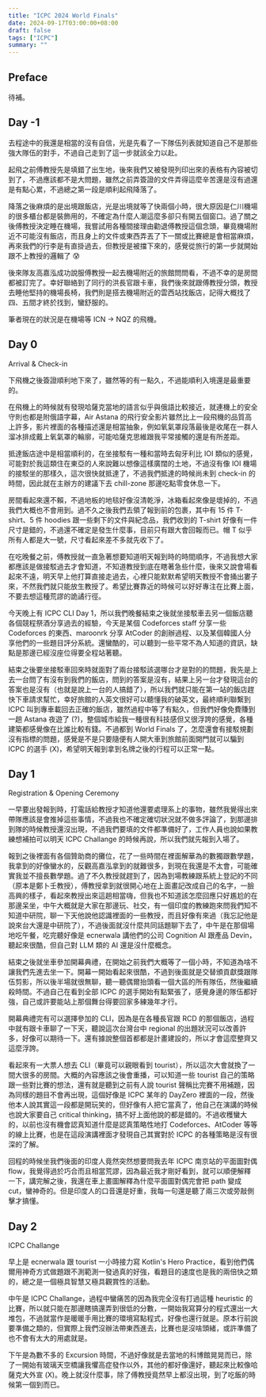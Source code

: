 ```yaml
---
title: "ICPC 2024 World Finals"
date: 2024-09-17T03:00:00+08:00
draft: false
tags: ["ICPC"]
summary: ""
---
```


## Preface

待補。

## Day -1

去程途中的我還是相當的沒有自信，光是先看了一下隊伍列表就知道自己不是那些強大隊伍的對手，不過自己走到了這一步就該全力以赴。

起飛之前傅教授先是填錯了出生地，後來我們又被發現列印出來的表格有內容被切到了，不過應該都不是大問題，雖然之前弄簽證的文件弄得這麼辛苦還是沒有過還是有點心累，不過總之第一段是順利起飛降落了。

降落之後麻煩的是出境跟飯店，光是出境就等了快兩個小時，很大原因是仁川機場的很多櫃台都是裝飾用的，不確定為什麼人潮這麼多卻只有開五個窗口。過了關之後傅教授決定睡在機場，我嘗試用各種間接理由勸退傅教授這個念頭，畢竟機場附近不可能沒有飯店，而且身上的文件或東西弄丟了下一關或比賽總是會相當麻煩，再來我們的行李是有直掛過去，但教授是被擋下來的，感覺從旅行的第一步就開始跟不上教授的邏輯了 😰 

後來隊友高嘉泓成功說服傅教授一起去機場附近的旅館問問看，不過不幸的是房間都被訂完了。幸好聯絡到了同行的洪長官跟卡車，我們後來就跟傅教授分頭，教授去睡他堅持的機場長椅，我們則是搭去機場附近的雲西站找飯店，記得大概找了四、五間才終於找到，蠻舒服的。

筆者現在的狀況是在機場等 ICN -> NQZ 的飛機。

## Day 0

Arrival & Check-in

下飛機之後簽證順利地下來了，雖然等的有一點久，不過能順利入境還是最重要的。

在飛機上的時候就有發現哈薩克當地的語言似乎與俄語比較接近，就連機上的安全守則也都是附俄語字幕，Air Astana 的飛行安全影片雖然比上一段飛機的品質高上許多，影片裡面的各種描述還是相當抽象，例如氧氣罩段落最後是收尾在一群人溜冰排成戴上氧氣罩的輪廓，可能哈薩克思維跟我平常接觸的還是有所差距。

抵達飯店途中是相當順利的，在坐接駁有一種和當時去匈牙利比 IOI 類似的感覺，可能對於我這類住在東亞的人來說難以想像這樣廣闊的土地，不過沒有像 IOI 機場的接駁坐的那樣久，這次很快就抵達了，不過我們抵達的時候尚未到 check-in 的時間，因此就在主辦方的建議下去 chill-zone 那邊吃點零食休息一下。

房間看起來還不賴，不過地板的地毯好像沒清乾淨，冰箱看起來像是壞掉的，不過我們大概也不會用到。過不久之後我們去領了報到前的包裹，其中有 15 件 T-shirt、5 件 hoodies 跟一些剩下的文件與紀念品，我們收到的 T-shirt 好像有一件尺寸是錯的，不過還不確定是發生什麼事，目前只有跟大會回報而已。帽 T 似乎所有人都是大一號，尺寸看起來差不多就先收下了。

在吃晚餐之前，傅教授就一直急著想要知道明天報到時的時間順序，不過我想大家都應該是做接駁過去才會知道，不知道教授到底在瞎著急些什麼，後來又說會場看起來不遠，明天早上他打算直接走過去，心裡只能默默希望明天教授不會捅出婁子來，不然我們就只能放生教授了。希望比賽靠近的時候可以好好專注在比賽上面，不要去想這種荒謬的詭譎行徑。

今天晚上有 ICPC CLI Day 1，所以我們晚餐結束之後就坐接駁車去另一個飯店聽各個競程祭酒分享過去的經驗，今天是某個 Codeforces staff 分享一些 Codeforces 的東西、maroonrk 分享 AtCoder 的創辦過程、以及某個韓國人分享他們的一些題目評分系統。還蠻酷的，可以聽到一些平常不為人知道的資訊，缺點是那邊已經沒座位得要全程站著聽。

結束之後要坐接駁車回來時就面對了兩台接駁該選哪台才是對的的問題，我先是上去一台問了有沒有到我們的飯店，問到的答案是沒有，結果上另一台才發現這台的答案也是沒有（也就是說上一台的人搞錯了），所以我們就只能在第一站的飯店趕快下車請求幫忙，幸好旅館的人英文很好可以聽懂我的破英文，最終順利聯繫到 ICPC 叫到專車載回去正確的飯店，雖然過程中等了有點久，但我們好像免費賺到一趟 Astana 夜遊了 (?)，整個城市給我一種很有科技感但又很浮誇的感覺，各種建築都感覺像在比誰比較有錢。不過都到 World Finals 了，怎麼還會有接駁規劃沒有指標的問題，感覺是不是只要隨便有人開大車到旅館前面開門就可以騙到 ICPC 的選手 (X)，希望明天報到拿到名牌之後的行程可以正常一點。

## Day 1

Registration & Opening Ceremony

一早要出發報到時，打電話給教授才知道他還要處理系上的事物，雖然我覺得出來帶隊應該是會推掉這些事情，不過我也不確定確切狀況就不做多評論了，到那邊排到隊的時候教授還沒出現，不過我們要填的文件都準備好了，工作人員也說如果教練想補拍可以明天 ICPC Challange 的時候再說，所以我們就先報到入場了。

報到之後裡面有各個贊助商的攤位，花了一些時間在裡面解華為的數獨跟數學題，我拿到的好像蠻水的，反觀高嘉泓拿到的就難很多，到現在我還是不太會，可能確實我並不擅長數學題。過了不久教授就趕到了，因為到場教練跟系統上登記的不同（原本是鄭卜壬教授），傅教授拿到就很開心地在上面畫記改成自己的名字，一臉高興的樣子，看起來教授出來這趟相當嗨，但我也不知道該怎麼回應只好尷尬的在那邊呆坐，中午大概就是大家在那邊玩、社交，有一個印度的教練跑來問我們知不知道中研院，聊一下天他說他認識裡面的一些教授，而且好像有來過（我忘記他是說來台大還是中研院了），不過後面就沒什麼共同話題聊下去了，中午是在那個場地吃午餐，吃完聽好像是 ecnerwala 講他們的公司 Cognition AI 跟產品 Devin，聽起來很酷，但自己對 LLM 類的 AI 還是沒什麼概念。

結束之後就坐車參加開幕典禮，在開始之前我們大概等了一個小時，不知道為啥不讓我們先進去坐一下。開幕一開始看起來很酷，不過到後面就是交替頒貢獻獎跟隊伍剪影，所以後半場就很無聊，聽一聽偶爾抬頭看一個大區的所有隊伍，然後繼續殺時間。不過自己在看到全部 ICPC 的選手開始有點緊張了，感覺身邊的隊伍都好強，自己或許要能站上那個舞台得要回家多練幾年才行。

開幕典禮完有可以選擇參加的 CLI，因為是在各種長官跟 RCD 的那個飯店，過程中就有跟卡車聊了一下天，聽說這次台灣台中 regional 的出題狀況可以改善許多，好像可以期待一下。還有據說整個首都都是計畫建設的，所以才會這麼整齊又這麼浮誇。

看起來有一大票人想去 CLI（畢竟可以親眼看到 tourist），所以這次大會就換了一間大很多的房間。大概的內容應該之後會重播，可以知道一些 tourist 自己的策略跟一些對比賽的想法，還有就是聽到之前有人說 tourist 聲稱比完賽不用補題，因為同樣的題目不會再出現，這個好像是 ICPC 某年的 DayZero 裡面的一段，然後他本人說其實這一段都是開玩笑的，但好像有人把它當真了，他自己在演講的時候也說大家要自己 critical thinking，搞不好上面他說的都是錯的。不過收穫蠻大的，以前也沒有機會認真知道什麼是認真策略性地打 Codeforces、AtCoder 等等的線上比賽，也是在這段演講裡面才發現自己其實對於 ICPC 的各種策略是沒有很深的了解。

回程的時候坐我們後面的印度人竟然突然想要問我去年 ICPC 南京站的平面圖對偶 flow，我覺得過於巧合而且相當荒謬，因為最近我才剛好看到，就可以順便解釋一下，講完解之後，我還在車上畫圖解釋為什麼平面圖對偶完會把 path 變成 cut，蠻神奇的。但是印度人的口音還是好重，我每一句還是聽了兩三次或旁敲側擊才搞懂。

## Day 2

ICPC Challange

早上是 ecnerwala 跟 tourist 一小時接力寫 Kotlin's Hero Practice，看到他們偶爾用神奇方式做題跟不測範測一發過真的好強，看題目的速度也是我的兩倍快之類的，總之是一個極具智慧又極具觀賞性的活動。

中午是 ICPC Challange，過程中蠻痛苦的因為我完全沒有打過這種 heuristic 的比賽，所以就只能在那邊瞎搞還弄到很低的分數，一開始我寫算分的程式還出一大堆包，不過就當作是暖暖手用比賽的環境寫點程式，好像也還行就是。原本行前說要準備之類的，但實際上我們沒辦法帶東西進去，比賽也是沒啥頭緒，或許準備了也不會有太大的用處就是。

下午是為數不多的 Excursion 時間，不過好像就是去當地的科博館晃晃而已，除了一開始有玻璃天空橋讓我懼高症發作以外，其他的都好像還好，聽起來比較像哈薩克大外宣 (X)。晚上就沒什麼事，除了傅教授竟然早上都沒出現，到了吃飯的時候第一個到而已。